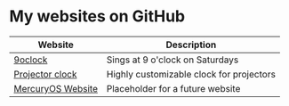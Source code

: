 # My websites on GitHub
| Website | Description |
| ------- | ----------- |
| [9oclock](9oclock/) | Sings at 9 o'clock on Saturdays |
| [Projector clock](9oclock/projector) | Highly customizable clock for projectors |
| [MercuryOS Website](mercuryos/) | Placeholder for a future website |
